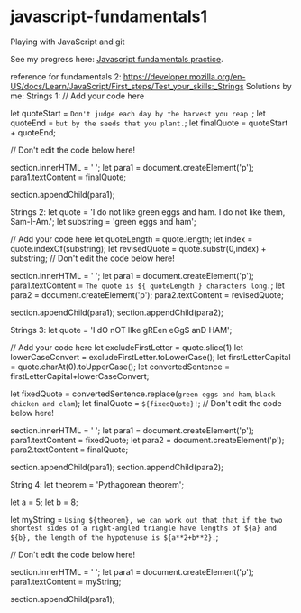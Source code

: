 # javascript-fundamentals1
Playing with JavaScript and git

See my progress here: <a href="https://TYLPHE.github.io/javascript-fundamentals-1/" target="_blank">Javascript fundamentals practice</a>.

reference for fundamentals 2:
https://developer.mozilla.org/en-US/docs/Learn/JavaScript/First_steps/Test_your_skills:_Strings
Solutions by me:
Strings 1:
// Add your code here

let quoteStart = `Don't judge each day by the harvest you reap `;
let quoteEnd = `but by the seeds that you plant.`;
let finalQuote = quoteStart + quoteEnd;

// Don't edit the code below here!

section.innerHTML = ' ';
let para1 = document.createElement('p');
para1.textContent = finalQuote;

section.appendChild(para1);

Strings 2:
let quote = 'I do not like green eggs and ham. I do not like them, Sam-I-Am.';
let substring = 'green eggs and ham';

// Add your code here
let quoteLength = quote.length;
let index = quote.indexOf(substring);
let revisedQuote = quote.substr(0,index) + substring;
// Don't edit the code below here!

section.innerHTML = ' ';
let para1 = document.createElement('p');
para1.textContent = `The quote is ${ quoteLength } characters long.`;
let para2 = document.createElement('p');
para2.textContent = revisedQuote;

section.appendChild(para1);
section.appendChild(para2);

Strings 3:
let quote = 'I dO nOT lIke gREen eGgS anD HAM';

// Add your code here
let excludeFirstLetter = quote.slice(1)
let lowerCaseConvert = excludeFirstLetter.toLowerCase();
let firstLetterCapital = quote.charAt(0).toUpperCase();
let convertedSentence = firstLetterCapital+lowerCaseConvert;

let fixedQuote = convertedSentence.replace(`green eggs and ham`, `black chicken and clam`);
let finalQuote = `${fixedQuote}!`;
// Don't edit the code below here!

section.innerHTML = ' ';
let para1 = document.createElement('p');
para1.textContent = fixedQuote;
let para2 = document.createElement('p');
para2.textContent = finalQuote;

section.appendChild(para1);
section.appendChild(para2);

String 4:
let theorem = 'Pythagorean theorem';

let a = 5;
let b = 8;

let myString = `Using ${theorem}, we can work out that that if the two shortest sides of a right-angled triangle have lengths of ${a} and ${b}, the length of the hypotenuse is ${a**2+b**2}.`;

// Don't edit the code below here!

section.innerHTML = ' ';
let para1 = document.createElement('p');
para1.textContent = myString;

section.appendChild(para1);
    
